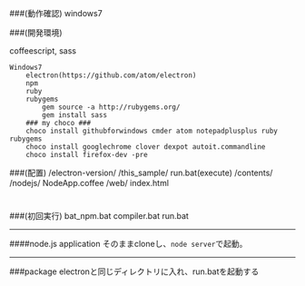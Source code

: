 ###(動作確認)
windows7

###(開発環境)

coffeescript, sass

	Windows7
		electron(https://github.com/atom/electron)
		npm
		ruby
		rubygems
			gem source -a http://rubygems.org/
			gem install sass
		### my choco ###
		choco install githubforwindows cmder atom notepadplusplus ruby rubygems
		choco install googlechrome clover dexpot autoit.commandline
		choco install firefox-dev -pre

###(配置)
	/electron-version/
	/this_sample/
		run.bat(execute)
		/contents/
			/nodejs/
				NodeApp.coffee
			/web/
				index.html
#

###(初回実行)
	bat_npm.bat
	compiler.bat
	run.bat

---
####node.js application
そのままcloneし、`node server`で起動。


---
###package
electronと同じディレクトリに入れ、run.batを起動する
